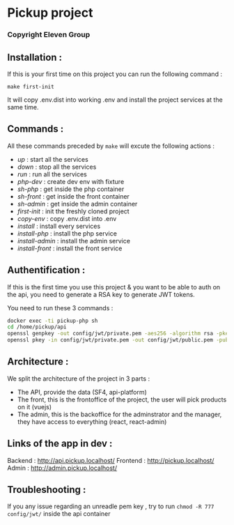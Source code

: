 # Pickup project

### Copyright Eleven Group

## Installation :


If this is your first time on this project you can run the following command :

```make first-init```

It will copy .env.dist into working .env and install the project services at the same time.

## Commands :

All these commands preceded by ```make``` will excute the following actions :

- *up* : start all the services
- *down* : stop all the services
- *run* : run all the services
- *php-dev* : create dev env with fixture
- *sh-php* : get inside the php container
- *sh-front* : get inside the front container
- *sh-admin* : get inside the admin container
- *first-init* : init the freshly cloned project
- *copy-env* : copy .env.dist into .env
- *install* : install every services
- *install-php* : install the php service
- *install-admin* : install the admin service
- *install-front* : install the front service

## Authentification :


If this is the first time you use this project & you want to be able to auth on the api, you need to generate a RSA key to generate JWT tokens.

You need to run these 3 commands :

```sh
docker exec -ti pickup-php sh
cd /home/pickup/api
openssl genpkey -out config/jwt/private.pem -aes256 -algorithm rsa -pkeyopt rsa_keygen_bits:4096
openssl pkey -in config/jwt/private.pem -out config/jwt/public.pem -pubout
```

## Architecture :

We split the architecture of the project in 3 parts :

- The API, provide the data (SF4, api-platform)
- The front, this is the frontoffice of the project, the user will pick products on it (vuejs)
- The admin, this is the backoffice for the adminstrator and the manager, they have access to everything (react, react-admin)

## Links of the app in dev :

Backend : http://api.pickup.localhost/
Frontend : http://pickup.localhost/
Admin : http://admin.pickup.localhost/

## Troubleshooting :

If you any issue regarding an unreadle pem key , try to run
```chmod -R 777 config/jwt/``` inside the api container
